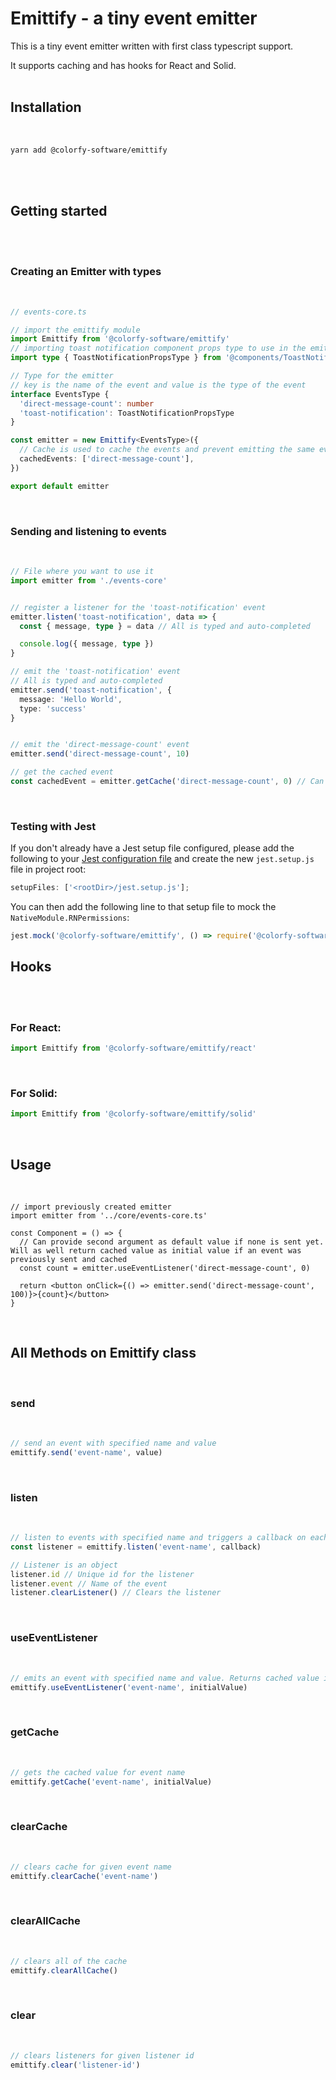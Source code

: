 # Emittify - a tiny event emitter

This is a tiny event emitter written with first class typescript support.

It supports caching and has hooks for React and Solid.
<br/><br/>

## Installation

<br/>

```bash
yarn add @colorfy-software/emittify
```

<br/><br/>

## Getting started

<br/><br/>

### Creating an Emitter with types

<br/>

```typescript
// events-core.ts

// import the emittify module
import Emittify from '@colorfy-software/emittify'
// importing toast notification component props type to use in the emittify module
import type { ToastNotificationPropsType } from '@components/ToastNotification'

// Type for the emitter
// key is the name of the event and value is the type of the event
interface EventsType {
  'direct-message-count': number
  'toast-notification': ToastNotificationPropsType
}

const emitter = new Emittify<EventsType>({
  // Cache is used to cache the events and prevent emitting the same event multiple times
  cachedEvents: ['direct-message-count'],
})

export default emitter
```

<br/>

### Sending and listening to events

<br/>

```typescript
// File where you want to use it
import emitter from './events-core'


// register a listener for the 'toast-notification' event
emitter.listen('toast-notification', data => {
  const { message, type } = data // All is typed and auto-completed

  console.log({ message, type })
}

// emit the 'toast-notification' event
// All is typed and auto-completed
emitter.send('toast-notification', {
  message: 'Hello World',
  type: 'success'
}


// emit the 'direct-message-count' event
emitter.send('direct-message-count', 10)

// get the cached event
const cachedEvent = emitter.getCache('direct-message-count', 0) // Can provide second argument as default value if none is sent yet
```

<br/>

### Testing with Jest

If you don't already have a Jest setup file configured, please add the following to your [Jest configuration file](https://jestjs.io/docs/configuration) and create the new `jest.setup.js` file in project root:

```js
setupFiles: ['<rootDir>/jest.setup.js'];
```

You can then add the following line to that setup file to mock the `NativeModule.RNPermissions`:

```js
jest.mock('@colorfy-software/emittify', () => require('@colorfy-software/emittify/mock'));
```


## Hooks

<br/>
<br/>

### For React:

```typescript
import Emittify from '@colorfy-software/emittify/react'
```

<br/>

### For Solid:

```typescript
import Emittify from '@colorfy-software/emittify/solid'
```

<br/>

## Usage

<br/>

```tsx
// import previously created emitter
import emitter from '../core/events-core.ts'

const Component = () => {
  // Can provide second argument as default value if none is sent yet. Will as well return cached value as initial value if an event was previously sent and cached
  const count = emitter.useEventListener('direct-message-count', 0)

  return <button onClick={() => emitter.send('direct-message-count', 100)}>{count}</button>
}
```

<br/>

## All Methods on Emittify class

<br/>

<!-- send -> emittify.send('event-name', value) -> Sends an event with specified name and value -->
<!-- listen -> emittify.listen('event-name', callback) -> Listens to events with specified name and triggers a callback on each event-->
<!-- useEventListener -> emittify.useEventListener('event-name', initialValue) -> Emits an event with specified name and value. Returns cached value if one exists, otherwise returns initial value if that is provided -->
<!-- getCache -> emittify.getCache('event-name', initialValue) -> Gets the cached value for event name -->
<!-- clearCache -> emittify.clearCache('event-name') -> Clears cache for given event name -->
<!-- clearAllCache -> emittify.clearAllCache() -> Clears all of the cache -->
<!-- clear -> emittify.clear('event-name') -> Clears listeners for given event name -->

### send

<br/>

```typescript
// send an event with specified name and value
emittify.send('event-name', value)
```

<br/>

### listen

<br/>

```typescript
// listen to events with specified name and triggers a callback on each event
const listener = emittify.listen('event-name', callback)

// Listener is an object
listener.id // Unique id for the listener
listener.event // Name of the event
listener.clearListener() // Clears the listener
```

<br/>

### useEventListener

<br/>

```typescript
// emits an event with specified name and value. Returns cached value if one exists, otherwise returns initial value if that is provided
emittify.useEventListener('event-name', initialValue)
```

<br/>

### getCache

<br/>

```typescript
// gets the cached value for event name
emittify.getCache('event-name', initialValue)
```

<br/>

### clearCache

<br/>

```typescript
// clears cache for given event name
emittify.clearCache('event-name')
```

<br/>

### clearAllCache

<br/>

```typescript
// clears all of the cache
emittify.clearAllCache()
```

<br/>

### clear

<br/>

```typescript
// clears listeners for given listener id
emittify.clear('listener-id')
```
